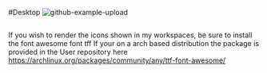  #Desktop
![github-example-upload](https://user-images.githubusercontent.com/74705524/104406391-2e15c500-552d-11eb-9f36-792a56aee9ad.png)


##
If you wish to render the icons shown in my workspaces, be sure to install the font awesome font tff
If your on a arch based distribution the package is provided in the User repository here 
https://archlinux.org/packages/community/any/ttf-font-awesome/

